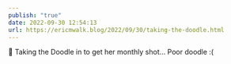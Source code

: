 ```yaml
---
publish: "true"
date: 2022-09-30 12:54:13
url: https://ericmwalk.blog/2022/09/30/taking-the-doodle.html
---
```

<div xmlns="http://www.w3.org/1999/xhtml">
<p>🐶 Taking the Doodle in to get her monthly shot… Poor doodle :(</p>
</div>